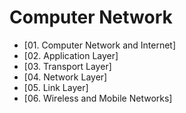 # Computer Network

- [01. Computer Network and Internet]
- [02. Application Layer]
- [03. Transport Layer]
- [04. Network Layer]
- [05. Link Layer]
- [06. Wireless and Mobile Networks]
